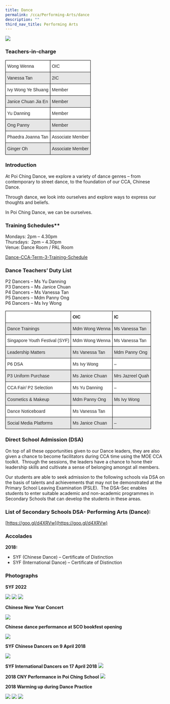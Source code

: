 ```yaml
---
title: Dance
permalink: /cca/Performing-Arts/dance
description: ""
third_nav_title: Performing Arts
---
```

![](/images/2018-Dance-Leaders_FY.jpg)

### Teachers-in-charge

<style type="text/css">
.tg  {border-collapse:collapse;border-spacing:0;}
.tg td{border-color:black;border-style:solid;border-width:1px;font-family:Arial, sans-serif;font-size:14px;
  overflow:hidden;padding:10px 5px;word-break:normal;}
.tg th{border-color:black;border-style:solid;border-width:1px;font-family:Arial, sans-serif;font-size:14px;
  font-weight:normal;overflow:hidden;padding:10px 5px;word-break:normal;}
.tg .tg-h5mn{background-color:#E6E6E6;color:#222;text-align:left;vertical-align:middle}
.tg .tg-1ppo{background-color:#FFF;color:#222;text-align:left;vertical-align:middle}
</style>
<table class="tg">
<thead>
  <tr>
    <th class="tg-1ppo">Wong Wenna</th>
    <th class="tg-1ppo">OIC</th>
  </tr>
</thead>
<tbody>
  <tr>
    <td class="tg-h5mn">Vanessa Tan</td>
    <td class="tg-h5mn">2IC</td>
  </tr>
  <tr>
    <td class="tg-1ppo">Ivy Wong Ye Shuang</td>
    <td class="tg-1ppo">Member</td>
  </tr>
  <tr>
    <td class="tg-h5mn">Janice Chuan Jia En</td>
    <td class="tg-h5mn">Member</td>
  </tr>
  <tr>
    <td class="tg-1ppo">Yu Danning</td>
    <td class="tg-1ppo">Member</td>
  </tr>
  <tr>
    <td class="tg-h5mn">Ong Panny</td>
    <td class="tg-h5mn">Member</td>
  </tr>
  <tr>
    <td class="tg-1ppo">Phaedra Joanna Tan</td>
    <td class="tg-1ppo">Associate Member</td>
  </tr>
  <tr>
    <td class="tg-h5mn">Ginger Oh</td>
    <td class="tg-h5mn">Associate Member</td>
  </tr>
</tbody>
</table>

### Introduction

At Poi Ching Dance, we explore a variety of dance genres – from contemporary to street dance, to the foundation of our CCA, Chinese Dance.

Through dance, we look into ourselves and explore ways to express our thoughts and beliefs.

In Poi Ching Dance, we can be ourselves.

### Training Schedules**


Mondays: 2pm – 4.30pm <br>
Thursdays:  2pm – 4.30pm <br>
Venue: Dance Room / PAL Room

[Dance-CCA-Term-3-Training-Schedule](/files/Dance-CCA-Term-3-Training-Schedule.pdf)

### Dance Teachers’ Duty List

P2 Dancers – Ms Yu Danning <br>
P3 Dancers – Ms Janice Chuan <br>
P4 Dancers – Ms Vanessa Tan <br>
P5 Dancers – Mdm Panny Ong <br>
P6 Dancers – Ms Ivy Wong

<style type="text/css">
.tg  {border-collapse:collapse;border-spacing:0;}
.tg td{border-color:black;border-style:solid;border-width:1px;font-family:Arial, sans-serif;font-size:14px;
  overflow:hidden;padding:10px 5px;word-break:normal;}
.tg th{border-color:black;border-style:solid;border-width:1px;font-family:Arial, sans-serif;font-size:14px;
  font-weight:normal;overflow:hidden;padding:10px 5px;word-break:normal;}
.tg .tg-l2bf{background-color:#FFF;color:#222;font-weight:bold;text-align:left;vertical-align:top}
.tg .tg-xyrl{background-color:#E6E6E6;color:#222;text-align:left;vertical-align:top}
.tg .tg-0lax{text-align:left;vertical-align:top}
.tg .tg-tsok{background-color:#FFF;color:#222;text-align:left;vertical-align:top}
</style>
<table class="tg">
<thead>
  <tr>
    <th class="tg-l2bf"></th>
    <th class="tg-l2bf">OIC</th>
    <th class="tg-0lax"><span style="font-weight:bold">IC</span></th>
  </tr>
</thead>
<tbody>
  <tr>
    <td class="tg-xyrl">Dance Trainings</td>
    <td class="tg-xyrl">Mdm Wong Wenna</td>
    <td class="tg-xyrl">Ms Vanessa Tan</td>
  </tr>
  <tr>
    <td class="tg-tsok">Singapore Youth Festival (SYF)</td>
    <td class="tg-tsok">Mdm Wong Wenna</td>
    <td class="tg-tsok">Ms Vanessa Tan</td>
  </tr>
  <tr>
    <td class="tg-xyrl">Leadership Matters</td>
    <td class="tg-xyrl">Ms Vanessa Tan</td>
    <td class="tg-xyrl">Mdm Panny Ong</td>
  </tr>
  <tr>
    <td class="tg-tsok">P6 DSA</td>
    <td class="tg-tsok">Ms Ivy Wong</td>
    <td class="tg-tsok">–</td>
  </tr>
  <tr>
    <td class="tg-xyrl">P3 Uniform Purchase</td>
    <td class="tg-xyrl">Ms Janice Chuan</td>
    <td class="tg-xyrl">Mrs Jazreel Quah</td>
  </tr>
  <tr>
    <td class="tg-tsok">CCA Fair/ P2 Selection</td>
    <td class="tg-tsok">Ms Yu Danning</td>
    <td class="tg-tsok">–</td>
  </tr>
  <tr>
    <td class="tg-xyrl">Cosmetics &amp; Makeup</td>
    <td class="tg-xyrl">Mdm Panny Ong</td>
    <td class="tg-xyrl">Ms Ivy Wong</td>
  </tr>
  <tr>
    <td class="tg-tsok">Dance Noticeboard</td>
    <td class="tg-tsok">Ms Vanessa Tan</td>
    <td class="tg-tsok"> </td>
  </tr>
  <tr>
    <td class="tg-xyrl">Social Media Platforms</td>
    <td class="tg-xyrl">Ms Janice Chuan</td>
    <td class="tg-xyrl">–</td>
  </tr>
</tbody>
</table>

### Direct School Admission (DSA)

On top of all these opportunities given to our Dance leaders, they are also given a chance to become facilitators during CCA time using the MOE CCA toolkit.  Through the sessions, the leaders have a chance to hone their leadership skills and cultivate a sense of belonging amongst all members.

Our students are able to seek admission to the following schools via DSA on the basis of talents and achievements that may not be demonstrated at the Primary School Leaving Examination (PSLE).  The DSA-Sec enables students to enter suitable academic and non-academic programmes in Secondary Schools that can develop the students in these areas. 

### List of Secondary Schools DSA- Performing Arts (Dance):

[https://goo.gl/d4XRVw](https://goo.gl/d4XRVw)

### Accolades

**2018:**

*   SYF (Chinese Dance) – Certificate of Distinction
*   SYF (International Dance) – Certificate of Distinction

### Photographs

**SYF 2022**

![](/images/SYF-2022-Chinese-Dance-A-768x432.jpg)
![](/images/SYF-2022-Chinese-Dance-B-768x432.jpg)
![](/images/SYF-2022-International-Dance-768x576.jpg)

**Chinese New Year Concert**

![](/images/CD2021.png)

**Chinese dance performance at SCO bookfest opening**

![](/images/dance1.jpg)

**SYF Chinese Dancers on 9 April 2018**

![](/images/dance2.jpg)

**SYF International Dancers on 17 April 2018**
![](/images/ch_2.jpg)

**2018 CNY Performance in Poi Ching School**
![](/images/ch_3.jpg)

**2018 Warming up during Dance Practice**

![](/images/ch4.jpg)
![](/images/ch5.jpg)
![](/images/ch6.jpg)